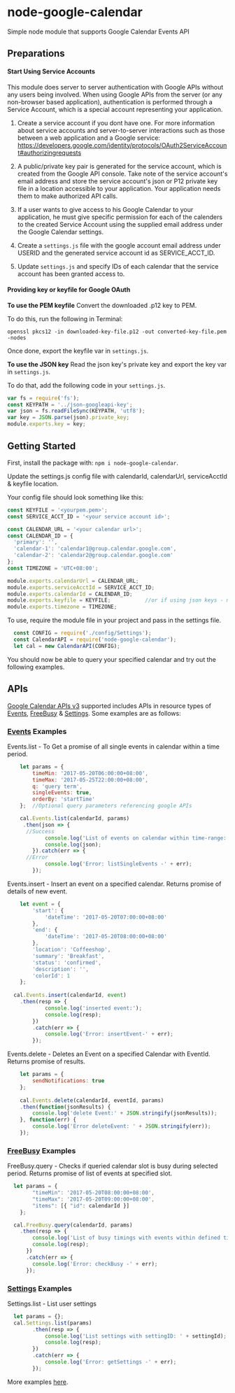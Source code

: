 # node-google-calendar
Simple node module that supports Google Calendar Events API

## Preparations

#### Start Using Service Accounts
This module does server to server authentication with Google APIs without any users being involved. 
When using Google APIs from the server (or any non-browser based application), authentication is performed through a Service Account, which is a special account representing your application. 

1. Create a service account if you dont have one. For more information about service accounts and server-to-server interactions such as those between a web application and a Google service: https://developers.google.com/identity/protocols/OAuth2ServiceAccount#authorizingrequests

2. A public/private key pair is generated for the service account, which is created from the Google API console. Take note of the service account's email address and store the service account's json or P12 private key file in a location accessible to your application. Your application needs them to make authorized API calls.

3. If a user wants to give access to his Google Calendar to your application, he must give specific permission for each of the calenders to the created Service Account using the supplied email address under the Google Calendar settings.

4. Create a `settings.js` file with the google account email address under USERID and the generated service account id as SERVICE_ACCT_ID. 

5. Update `settings.js` and specify IDs of each calendar that the service account has been granted access to. 


#### Providing key or keyfile for Google OAuth 

__To use the PEM keyfile__
Convert the downloaded .p12 key to PEM.

To do this, run the following in Terminal:

`openssl pkcs12 -in downloaded-key-file.p12 -out converted-key-file.pem -nodes`

Once done, export the keyfile var in `settings.js`.

__To use the JSON key__
Read the json key's private key and export the key var in `settings.js`.

To do that, add the following code in your `settings.js`.
```javascript
var fs = require('fs');
const KEYPATH = '../json-googleapi-key';
var json = fs.readFileSync(KEYPATH, 'utf8');
var key = JSON.parse(json).private_key;
module.exports.key = key;
```

## Getting Started

First, install the package with: `npm i node-google-calendar`.

Update the settings.js config file with calendarId, calendarUrl, serviceAcctId & keyfile location.

Your config file should look something like this:
```javascript
const KEYFILE = '<yourpem.pem>';
const SERVICE_ACCT_ID = '<your service account id>';

const CALENDAR_URL = '<your calendar url>';
const CALENDAR_ID = {
  'primary': '',
  'calendar-1': 'calendar1@group.calendar.google.com',
  'calendar-2': 'calendar2@group.calendar.google.com'
};
const TIMEZONE = 'UTC+08:00';

module.exports.calendarUrl = CALENDAR_URL;
module.exports.serviceAcctId = SERVICE_ACCT_ID;
module.exports.calendarId = CALENDAR_ID;
module.exports.keyfile = KEYFILE;           //or if using json keys - module.exports.key = key; 
module.exports.timezone = TIMEZONE;
```

To use, require the module file in your project and pass in the settings file.

```javascript
  const CONFIG = require('./config/Settings');
  const CalendarAPI = require('node-google-calendar');
  let cal = new CalendarAPI(CONFIG);  
```

You should now be able to query your specified calendar and try out the following examples. 



## APIs
[Google Calendar APIs v3](https://developers.google.com/google-apps/calendar/v3/reference/events) supported includes APIs in resource types of [Events](https://developers.google.com/google-apps/calendar/v3/reference/events), [FreeBusy](https://developers.google.com/google-apps/calendar/v3/reference/freebusy) & [Settings](https://developers.google.com/google-apps/calendar/v3/reference/settings). Some examples are as follows:

### [Events](https://github.com/yuhong90/node-google-calendar/blob/master/src/Events.js) Examples 
Events.list - To Get a promise of all single events in calendar within a time period.
```javascript
	let params = {
		timeMin: '2017-05-20T06:00:00+08:00',
		timeMax: '2017-05-25T22:00:00+08:00',
		q: 'query term',
		singleEvents: true,
		orderBy: 'startTime'
	};  //Optional query parameters referencing google APIs

	cal.Events.list(calendarId, params)
     .then(json => {
      //Success
			console.log('List of events on calendar within time-range:');
			console.log(json);
		}).catch(err => {
      //Error
			console.log('Error: listSingleEvents -' + err);
		});
```

Events.insert - Insert an event on a specified calendar. Returns promise of details of new event.
```javascript
	let event = {
		'start': {
			'dateTime': '2017-05-20T07:00:00+08:00'
		},
		'end': {
			'dateTime': '2017-05-20T08:00:00+08:00'
		},
		'location': 'Coffeeshop',
		'summary': 'Breakfast',
		'status': 'confirmed',
		'description': '',
		'colorId': 1
	};
  
  cal.Events.insert(calendarId, event)
    .then(resp => {
			console.log('inserted event:');
			console.log(resp);
		})
		.catch(err => {
			console.log('Error: insertEvent-' + err);
		});
```

Events.delete - Deletes an Event on a specified Calendar with EventId. Returns promise of results. 
```javascript
	let params = {
		sendNotifications: true
	};
  
	cal.Events.delete(calendarId, eventId, params)
    .then(function(jsonResults) {
        console.log('delete Event:' + JSON.stringify(jsonResults));
    }, function(err) {
        console.log('Error deleteEvent: ' + JSON.stringify(err));
    });
```

### [FreeBusy](https://github.com/yuhong90/node-google-calendar/blob/master/src/FreeBusy.js) Examples 
FreeBusy.query - Checks if queried calendar slot is busy during selected period. Returns promise of list of events at specified slot. 
```javascript
  let params = {
		"timeMin": '2017-05-20T08:00:00+08:00',
		"timeMax": '2017-05-20T09:00:00+08:00',
		"items": [{ "id": calendarId }]
	};

  cal.FreeBusy.query(calendarId, params)
    .then(resp => {
        console.log('List of busy timings with events within defined time range: ');
        console.log(resp);
      })
      .catch(err => {
        console.log('Error: checkBusy -' + err);
      });
```

### [Settings](https://github.com/yuhong90/node-google-calendar/blob/master/src/Settings.js) Examples
Settings.list - List user settings  
```javascript
  let params = {};
  cal.Settings.list(params)
		.then(resp => {
			console.log('List settings with settingID: ' + settingId);
			console.log(resp);
		})
		.catch(err => {
			console.log('Error: getSettings -' + err);
		});
```

More examples [here](https://github.com/yuhong90/node-google-calendar/blob/master/example/Example.js).
